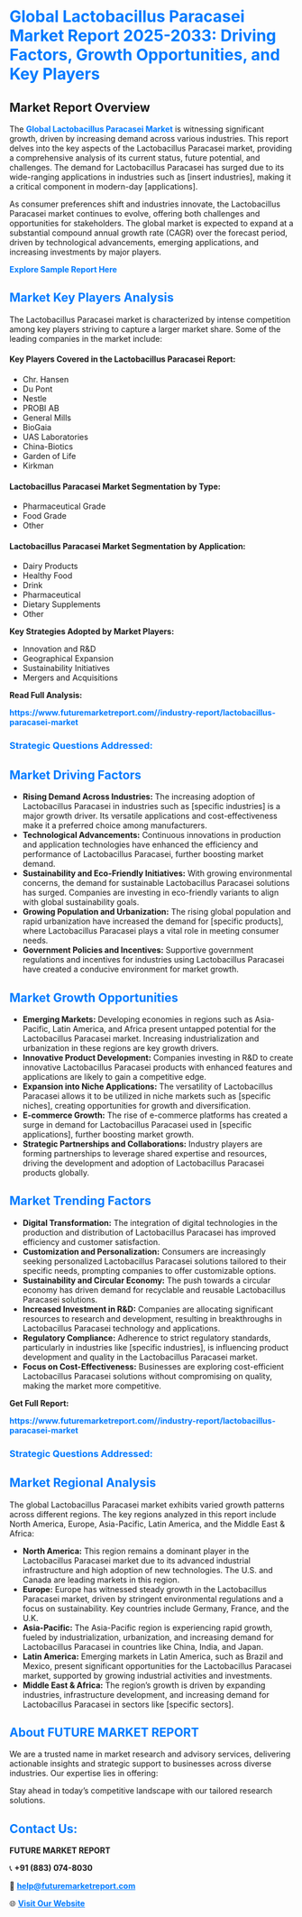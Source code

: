 <h1 style="color: #007BFF;">Global Lactobacillus Paracasei Market Report 2025-2033: Driving Factors, Growth Opportunities, and Key Players</h1>

<section id="overview">
<h2>Market Report Overview</h2>
<p>The <a href="https://www.futuremarketreport.com//industry-report/lactobacillus-paracasei-market" style="color: #007BFF; text-decoration: none;"><strong>Global Lactobacillus Paracasei Market</strong></a> is witnessing significant growth, driven by increasing demand across various industries. This report delves into the key aspects of the Lactobacillus Paracasei market, providing a comprehensive analysis of its current status, future potential, and challenges. The demand for Lactobacillus Paracasei has surged due to its wide-ranging applications in industries such as [insert industries], making it a critical component in modern-day [applications].</p>
<p>As consumer preferences shift and industries innovate, the Lactobacillus Paracasei market continues to evolve, offering both challenges and opportunities for stakeholders. The global market is expected to expand at a substantial compound annual growth rate (CAGR) over the forecast period, driven by technological advancements, emerging applications, and increasing investments by major players.</p>
</section>

<section id="overview">
<p><a href="https://www.futuremarketreport.com//request-sample/reportId=58250" style="color: #007BFF; text-decoration: none;"><strong>Explore Sample Report Here</strong></a></p>
</section>

<section id="key-players">
<h2 style="color: #007BFF;">Market Key Players Analysis</h2>
<p>The Lactobacillus Paracasei market is characterized by intense competition among key players striving to capture a larger market share. Some of the leading companies in the market include:</p>
<h4>Key Players Covered in the Lactobacillus Paracasei Report:</h4>
<ul><li>Chr. Hansen</li><li>Du Pont</li><li>Nestle</li><li>PROBI AB</li><li>General Mills</li><li>BioGaia</li><li>UAS Laboratories</li><li>China-Biotics</li><li>Garden of Life</li><li>Kirkman</li></ul>
<h4>Lactobacillus Paracasei Market Segmentation by Type:</h4>
<ul><li>Pharmaceutical Grade</li><li>Food Grade</li><li>Other</li></ul>

<h4>Lactobacillus Paracasei Market Segmentation by Application:</h4>
<ul><li>Dairy Products</li><li>Healthy Food</li><li>Drink</li><li>Pharmaceutical</li><li>Dietary Supplements</li><li>Other</li></ul>
<p><strong>Key Strategies Adopted by Market Players:</strong></p>
<ul>
<li>Innovation and R&D</li>
<li>Geographical Expansion</li>
<li>Sustainability Initiatives</li>
<li>Mergers and Acquisitions</li>
</ul>
</section>

<section>
<p><strong>Read Full Analysis: </strong></p><a href="https://www.futuremarketreport.com//industry-report/lactobacillus-paracasei-market" style="color: #007BFF; text-decoration: none;"><strong>https://www.futuremarketreport.com//industry-report/lactobacillus-paracasei-market</strong></a>
<h3 style="color: #007BFF;">Strategic Questions Addressed:</h3>
</section>

<section id="driving-factors">
<h2 style="color: #007BFF;">Market Driving Factors</h2>
<ul>
<li><strong>Rising Demand Across Industries:</strong> The increasing adoption of Lactobacillus Paracasei in industries such as [specific industries] is a major growth driver. Its versatile applications and cost-effectiveness make it a preferred choice among manufacturers.</li>
<li><strong>Technological Advancements:</strong> Continuous innovations in production and application technologies have enhanced the efficiency and performance of Lactobacillus Paracasei, further boosting market demand.</li>
<li><strong>Sustainability and Eco-Friendly Initiatives:</strong> With growing environmental concerns, the demand for sustainable Lactobacillus Paracasei solutions has surged. Companies are investing in eco-friendly variants to align with global sustainability goals.</li>
<li><strong>Growing Population and Urbanization:</strong> The rising global population and rapid urbanization have increased the demand for [specific products], where Lactobacillus Paracasei plays a vital role in meeting consumer needs.</li>
<li><strong>Government Policies and Incentives:</strong> Supportive government regulations and incentives for industries using Lactobacillus Paracasei have created a conducive environment for market growth.</li>
</ul>
</section>

<section id="growth-opportunities">
<h2 style="color: #007BFF;">Market Growth Opportunities</h2>
<ul>
<li><strong>Emerging Markets:</strong> Developing economies in regions such as Asia-Pacific, Latin America, and Africa present untapped potential for the Lactobacillus Paracasei market. Increasing industrialization and urbanization in these regions are key growth drivers.</li>
<li><strong>Innovative Product Development:</strong> Companies investing in R&D to create innovative Lactobacillus Paracasei products with enhanced features and applications are likely to gain a competitive edge.</li>
<li><strong>Expansion into Niche Applications:</strong> The versatility of Lactobacillus Paracasei allows it to be utilized in niche markets such as [specific niches], creating opportunities for growth and diversification.</li>
<li><strong>E-commerce Growth:</strong> The rise of e-commerce platforms has created a surge in demand for Lactobacillus Paracasei used in [specific applications], further boosting market growth.</li>
<li><strong>Strategic Partnerships and Collaborations:</strong> Industry players are forming partnerships to leverage shared expertise and resources, driving the development and adoption of Lactobacillus Paracasei products globally.</li>
</ul>
</section>

<section id="trending-factors">
<h2 style="color: #007BFF;">Market Trending Factors</h2>
<ul>
<li><strong>Digital Transformation:</strong> The integration of digital technologies in the production and distribution of Lactobacillus Paracasei has improved efficiency and customer satisfaction.</li>
<li><strong>Customization and Personalization:</strong> Consumers are increasingly seeking personalized Lactobacillus Paracasei solutions tailored to their specific needs, prompting companies to offer customizable options.</li>
<li><strong>Sustainability and Circular Economy:</strong> The push towards a circular economy has driven demand for recyclable and reusable Lactobacillus Paracasei solutions.</li>
<li><strong>Increased Investment in R&D:</strong> Companies are allocating significant resources to research and development, resulting in breakthroughs in Lactobacillus Paracasei technology and applications.</li>
<li><strong>Regulatory Compliance:</strong> Adherence to strict regulatory standards, particularly in industries like [specific industries], is influencing product development and quality in the Lactobacillus Paracasei market.</li>
<li><strong>Focus on Cost-Effectiveness:</strong> Businesses are exploring cost-efficient Lactobacillus Paracasei solutions without compromising on quality, making the market more competitive.</li>
</ul>
</section>

<section>
<p><strong>Get Full Report: </strong></p><a href="https://www.futuremarketreport.com//industry-report/lactobacillus-paracasei-market" style="color: #007BFF; text-decoration: none;"><strong>https://www.futuremarketreport.com//industry-report/lactobacillus-paracasei-market</strong></a>
<h3 style="color: #007BFF;">Strategic Questions Addressed:</h3>
</section>


<section id="regional-analysis">
<h2 style="color: #007BFF;">Market Regional Analysis</h2>
<p>The global Lactobacillus Paracasei market exhibits varied growth patterns across different regions. The key regions analyzed in this report include North America, Europe, Asia-Pacific, Latin America, and the Middle East & Africa:</p>
<ul>
<li><strong>North America:</strong> This region remains a dominant player in the Lactobacillus Paracasei market due to its advanced industrial infrastructure and high adoption of new technologies. The U.S. and Canada are leading markets in this region.</li>
<li><strong>Europe:</strong> Europe has witnessed steady growth in the Lactobacillus Paracasei market, driven by stringent environmental regulations and a focus on sustainability. Key countries include Germany, France, and the U.K.</li>
<li><strong>Asia-Pacific:</strong> The Asia-Pacific region is experiencing rapid growth, fueled by industrialization, urbanization, and increasing demand for Lactobacillus Paracasei in countries like China, India, and Japan.</li>
<li><strong>Latin America:</strong> Emerging markets in Latin America, such as Brazil and Mexico, present significant opportunities for the Lactobacillus Paracasei market, supported by growing industrial activities and investments.</li>
<li><strong>Middle East & Africa:</strong> The region’s growth is driven by expanding industries, infrastructure development, and increasing demand for Lactobacillus Paracasei in sectors like [specific sectors].</li>
</ul>
</section>

<footer>
<h2 style="color: #007BFF;">About FUTURE MARKET REPORT</h2>
<p>We are a trusted name in market research and advisory services, delivering actionable insights and strategic support to businesses across diverse industries. Our expertise lies in offering:</p>

<p>Stay ahead in today’s competitive landscape with our tailored research solutions.</p>

<h2 style="color: #007BFF;">Contact Us:</h2>
<p><strong>FUTURE MARKET REPORT</strong></p>
<p>📞 <strong>+91 (883) 074-8030</strong></p>
<p>📧 <strong><a href="mailto:help@futuremarketreport.com" style="color: #007BFF;">help@futuremarketreport.com</a></strong></p>
<p>🌐 <strong><a href="https://www.futuremarketreport.com/" style="color: #007BFF;">Visit Our Website</a></strong></p>
</footer>
